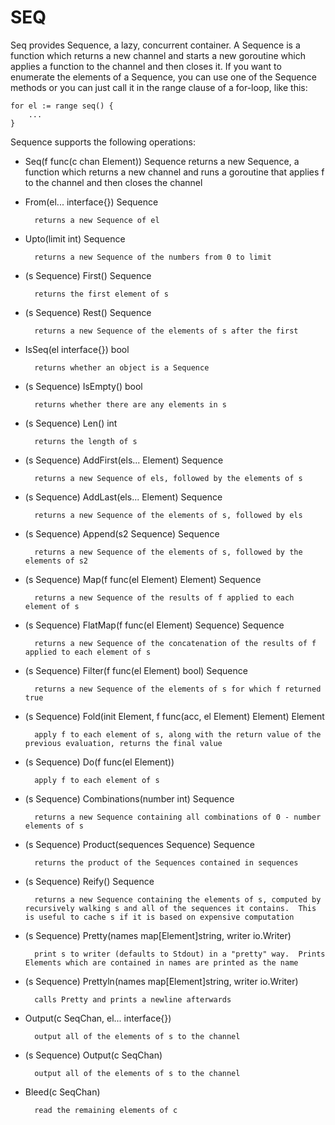 SEQ
===

Seq provides Sequence, a lazy, concurrent container.  A Sequence is a function which returns a new channel and starts a new goroutine which applies a function to the channel and then closes it.  If you want to enumerate the elements of a Sequence, you can use one of the Sequence methods or you can just call it in the range clause of a for-loop, like this:

	for el := range seq() {
		...
	}

Sequence supports the following operations:

* Seq(f func(c chan Element)) Sequence
	returns a new Sequence, a function which returns a new channel and runs a goroutine that applies f to the channel and then closes the channel
* From(el... interface{}) Sequence

		returns a new Sequence of el
* Upto(limit int) Sequence

		returns a new Sequence of the numbers from 0 to limit
* (s Sequence) First() Sequence

		returns the first element of s
* (s Sequence) Rest() Sequence

		returns a new Sequence of the elements of s after the first
* IsSeq(el interface{}) bool

		returns whether an object is a Sequence
* (s Sequence) IsEmpty() bool

		returns whether there are any elements in s
* (s Sequence) Len() int

		returns the length of s
* (s Sequence) AddFirst(els... Element) Sequence

		returns a new Sequence of els, followed by the elements of s
* (s Sequence) AddLast(els... Element) Sequence

		returns a new Sequence of the elements of s, followed by els
* (s Sequence) Append(s2 Sequence) Sequence

		returns a new Sequence of the elements of s, followed by the elements of s2
* (s Sequence) Map(f func(el Element) Element) Sequence

		returns a new Sequence of the results of f applied to each element of s
* (s Sequence) FlatMap(f func(el Element) Sequence) Sequence

		returns a new Sequence of the concatenation of the results of f applied to each element of s
* (s Sequence) Filter(f func(el Element) bool) Sequence

		returns a new Sequence of the elements of s for which f returned true
* (s Sequence) Fold(init Element, f func(acc, el Element) Element) Element

		apply f to each element of s, along with the return value of the previous evaluation, returns the final value
* (s Sequence) Do(f func(el Element))

		apply f to each element of s
* (s Sequence) Combinations(number int) Sequence

		returns a new Sequence containing all combinations of 0 - number elements of s
* (s Sequence) Product(sequences Sequence) Sequence

		returns the product of the Sequences contained in sequences
* (s Sequence) Reify() Sequence

		returns a new Sequence containing the elements of s, computed by recursively walking s and all of the sequences it contains.  This is useful to cache s if it is based on expensive computation
* (s Sequence) Pretty(names map[Element]string, writer io.Writer)

		print s to writer (defaults to Stdout) in a "pretty" way.  Prints Elements which are contained in names are printed as the name
* (s Sequence) Prettyln(names map[Element]string, writer io.Writer)

		calls Pretty and prints a newline afterwards
* Output(c SeqChan, el... interface{})

		output all of the elements of s to the channel
* (s Sequence) Output(c SeqChan)

		output all of the elements of s to the channel
* Bleed(c SeqChan)

		read the remaining elements of c
